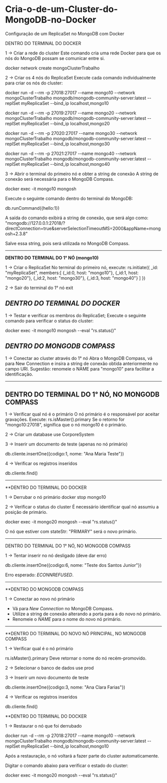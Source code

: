 # Cria-o-de-um-Cluster-do-MongoDB-no-Docker

Configuração de um ReplicaSet no MongoDB com Docker

DENTRO DO TERMINAL DO DOCKER

 1 -> Criar a rede do cluster
Este comando cria uma rede Docker para que os nós do MongoDB possam se comunicar entre si.

docker network create mongoClusterTrabalho

 2 -> Criar os 4 nós do ReplicaSet
Execute cada comando individualmente para criar os nós do cluster:

docker run -d --rm -p 27018:27017 --name mongo10 --network mongoClusterTrabalho mongodb/mongodb-community-server:latest --replSet myReplicaSet --bind_ip localhost,mongo10

docker run -d --rm -p 27019:27017 --name mongo20 --network mongoClusterTrabalho mongodb/mongodb-community-server:latest --replSet myReplicaSet --bind_ip localhost,mongo20

docker run -d --rm -p 27020:27017 --name mongo30 --network mongoClusterTrabalho mongodb/mongodb-community-server:latest --replSet myReplicaSet --bind_ip localhost,mongo30

docker run -d --rm -p 27021:27017 --name mongo40 --network mongoClusterTrabalho mongodb/mongodb-community-server:latest --replSet myReplicaSet --bind_ip localhost,mongo40


3 -> Abrir o terminal do primeiro nó e obter a string de conexão
A string de conexão será necessária para o MongoDB Compass.

docker exec -it mongo10 mongosh


Execute o seguinte comando dentro do terminal do MongoDB:

db.runCommand({hello:1})


A saída do comando exibirá a string de conexão, que será algo como:
	"mongodb://127.0.0.1:27018/?directConnection=true&serverSelectionTimeoutMS=2000&appName=mongosh+2.3.8"

Salve essa string, pois será utilizada no MongoDB Compass.

---

 **DENTRO DO TERMINAL DO 1° NÓ (mongo10)**

1 -> Criar o ReplicaSet
No terminal do primeiro nó, execute:
rs.initiate({
  _id: "myReplicaSet",
  members:[
    {_id:0, host: "mongo10"},
    {_id:1, host: "mongo20"},
    {_id:2, host: "mongo30"},
    {_id:3, host: "mongo40"}
  ]
})


2 -> Sair do terminal do 1° nó
exit

## *DENTRO DO TERMINAL DO DOCKER*

1 -> Testar e verificar os membros do ReplicaSet;
Execute o seguinte comando para verificar o status do cluster:

docker exec -it mongo10 mongosh --eval "rs.status()"

## *DENTRO DO MONGODB COMPASS*

1 -> Conectar ao cluster através do 1° nó
Abra o MongoDB Compass, vá para New Connection e insira a string de conexão obtida anteriormente no campo URI.
Sugestão: renomeie o NAME para "mongo10" para facilitar a identificação.

---

## DENTRO DO TERMINAL DO 1° NÓ, NO MONGODB COMPASS

1 -> Verificar qual nó é o primário
O nó primário é o responsável por aceitar gravações. Execute:
	rs.isMaster().primary
Se o retorno for "mongo10:27018", significa que o nó mongo10 é o primário.

2 -> Criar um database
use CorporeSystem


3 -> Inserir um documento de teste (apenas no nó primário)

db.cliente.insertOne({codigo:1, nome: "Ana Maria Teste"})

4 -> Verificar os registros inseridos

db.cliente.find()

---

**DENTRO DO TERMINAL DO DOCKER

1 -> Derrubar o nó primário
docker stop mongo10


2 -> Verificar o status do cluster
É necessário identificar qual nó assumiu a posição de primário.

docker exec -it mongo20 mongosh --eval "rs.status()"


O nó que estiver com stateStr: "PRIMARY" será o novo primário.

---

DENTRO DO TERMINAL DO 1° NÓ, NO MONGODB COMPASS

1 -> Tentar inserir no nó desligado (deve dar erro)

db.cliente.insertOne({codigo:6, nome: "Teste dos Santos Junior"})

Erro esperado: *ECONNREFUSED*.

---

**DENTRO DO MONGODB COMPASS

1 -> Conectar ao novo nó primário

- Vá para *New Connection* no MongoDB Compass.
- Utilize a string de conexão alterando a porta para a do novo nó primário.
- Renomeie o *NAME* para o nome do novo nó primário.

---

**DENTRO DO TERMINAL DO NOVO NÓ PRINCIPAL, NO MONGODB COMPASS

1 -> Verificar qual é o nó primário

rs.isMaster().primary
Deve retornar o nome do nó recém-promovido.

2 -> Selecionar o banco de dados
use prod

3 -> Inserir um novo documento de teste

db.cliente.insertOne({codigo:3, nome: "Ana Clara Farias"})


4 -> Verificar os registros inseridos

db.cliente.find()


**DENTRO DO TERMINAL DO DOCKER

1 -> Restaurar o nó que foi derrubado

docker run -d --rm -p 27018:27017 --name mongo10 --network mongoClusterTrabalho mongodb/mongodb-community-server:latest --replSet myReplicaSet --bind_ip localhost,mongo10


Após a restauração, o nó voltará a fazer parte do cluster automaticamente.

Digitar o comando abaixo para verificar o estado do cluster:

docker exec -it mongo20 mongosh --eval "rs.status()"
